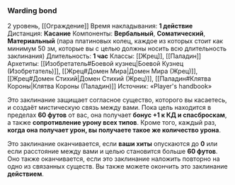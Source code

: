 ### Warding bond

2 уровень, [[Ограждение]]
Время накладывания: **1 действие**
Дистанция: **Касание**
Компоненты: **Вербальный**, **Соматический**, **Материальный** (пара платиновых колец, каждое из которых стоит как минимум 50 зм, которые вы с целью должны носить всю длительность заклинания)
Длительность: **1 час**
Классы: [[Жрец]], [[Паладин]]
Архетипы: [[Изобретатель#Боевой кузнец|Боевой Кузнец (Изобретатель)]], [[Жрец#Домен Мира|Домен Мира (Жрец)]], [[Жрец#Домен Стихий|Домен Стихий (Жрец)]], [[Паладин#Клятва Короны|Клятва Короны (Паладин)]]
Источник: «Player's handbook»

Это заклинание защищает согласное существо, которого вы касаетесь, и создаёт мистическую связь между вами. Пока цель находится в пределах **60 футов** от вас, она получает **бонус +1 к КД и спасброскам**, а также **сопротивление урону всех типов**. Кроме того, каждый раз, **когда она получает урон, вы получаете такое же количество урона**.

Это заклинание оканчивается, если **ваши хиты** опускаются до **0** или если расстояние между вами и целью становится больше **60 футов**. Оно также оканчивается, если это заклинание наложить повторно на одно из связанных существ. Вы также можете окончить это заклинание **действием**.